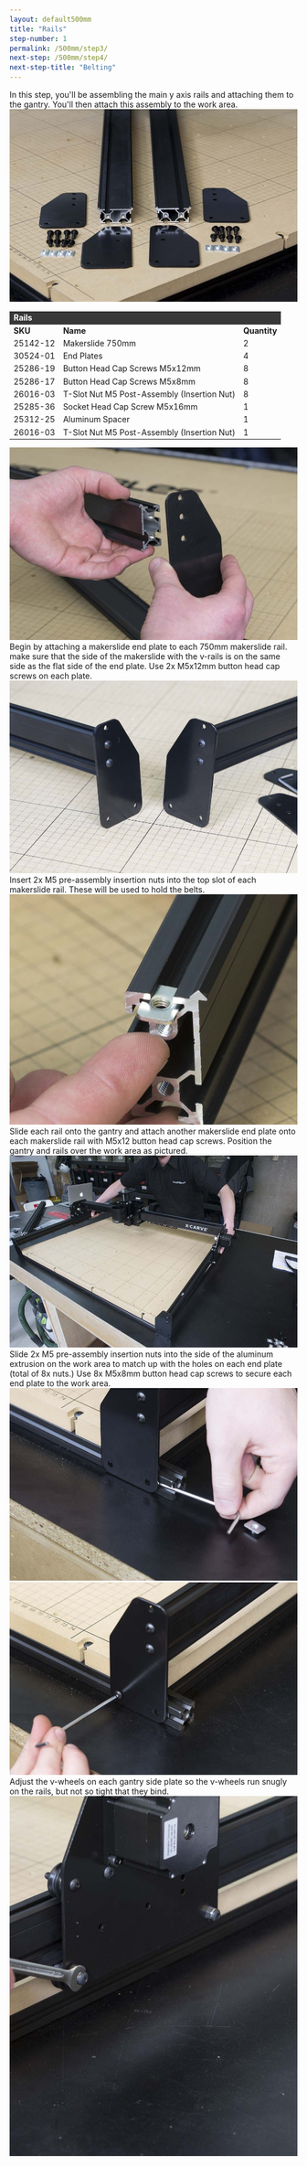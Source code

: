 ```yaml
---
layout: default500mm
title: "Rails"
step-number: 1
permalink: /500mm/step3/
next-step: /500mm/step4/
next-step-title: "Belting"
---
```

In this step, you'll be assembling the main y axis rails and attaching them to the gantry. You'll then attach this assembly to the work area.
<img src="photo/jpfs_DSC2771.jpg">

<table>
<tr><td style="color:#fff;background: #383838;" colspan="3"><b>Rails
</b></td></tr>
	<tr>
		<td><b>SKU</b></td>
		<td><b>Name</b></td>
		<td><b>Quantity</b></td>
	</tr>
	<tr>
		<td>
25142-12</td>
		<td>Makerslide 750mm</td>
		<td>2</td>
	</tr>
	<tr>
		<td>
30524-01</td>
		<td>End Plates</td>
		<td>4</td>
	</tr>
	<tr>
		<td>
25286-19</td>
		<td>Button Head Cap Screws M5x12mm</td>
		<td>8</td>
	</tr>
	<tr>
		<td>
25286-17</td>
		<td>Button Head Cap Screws M5x8mm</td>
		<td>8</td>
	</tr>
	<tr>
		<td>
26016-03</td>
		<td>T-Slot Nut M5 Post-Assembly (Insertion Nut)</td>
		<td>8</td>
	</tr>
	<tr>
		<td>
25285-36</td>
		<td>Socket Head Cap Screw M5x16mm</td>
		<td>1</td>
	</tr>
	<tr>
		<td>
25312-25</td>
		<td>Aluminum Spacer</td>
		<td>1</td>
	</tr>
	<tr>
		<td>
26016-03</td>
		<td>T-Slot Nut M5 Post-Assembly (Insertion Nut)</td>
		<td>1</td>
	</tr>
</table>

<img src="photo/jpfs_DSC2774.jpg">
Begin by attaching a makerslide end plate to each 750mm makerslide rail. make sure that the side of the makerslide with the v-rails is on the same side as the flat side of the end plate. Use 2x M5x12mm button head cap screws on each plate.
<img src="photo/jpfs_DSC2777.jpg">
Insert 2x M5 pre-assembly insertion nuts into the top slot of each makerslide rail. These will be used to hold the belts.
<img src="photo/jpfs_DSC2778.jpg">
Slide each rail onto the gantry and attach another makerslide end plate onto each makerslide rail with M5x12 button head cap screws. Position the gantry and rails over the work area as pictured.
<img src="photo/jpfs_DSC2780.jpg">
Slide 2x M5 pre-assembly insertion nuts into the side of the aluminum extrusion on the work area to match up with the holes on each end plate (total of 8x nuts.) Use 8x M5x8mm button head cap screws to secure each end plate to the work area.
<img src="photo/jpfs_DSC2785.jpg">
<img src="photo/jpfs_DSC2786.jpg">
Adjust the v-wheels on each gantry side plate so the v-wheels run snugly on the rails, but not so tight that they bind.
<img src="photo/jpfs_DSC2787.jpg">
